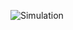 ![Simulation](https://github.com/AhmedAtia1507/Learn_in_Depth_Embedded_Systems_Diploma/assets/104103615/8287f523-1fc9-4784-93f6-0d1f93bc1618)

